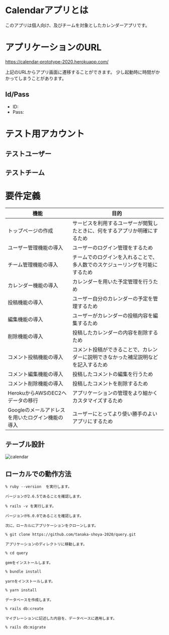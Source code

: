 # Calendarアプリとは

このアプリは個人向け、及びチームを対象としたカレンダーアプリです。


# アプリケーションのURL

https://calendar-prototype-2020.herokuapp.com/

上記のURLからアプリ画面に遷移することができます。
少し起動時に時間がかかってしまうことがあります。

## Id/Pass

- ID: 
- Pass: 

# テスト用アカウント

## テストユーザー

## テストチーム

# 要件定義

|            機能                           |            目的                                                   |
|----------------------------------------- |------------------------------------------------------------------|
|トップページの作成                           |サービスを利用するユーザーが閲覧したときに、何をするアプリか明確にするため     |
|ユーザー管理機能の導入                       |ユーザーのログイン管理をするため                                        |
|チーム管理機能の導入                         |チームでのログインを入れることで、多人数でのスケジューリングを可能にするため    |
|カレンダー機能の導入                         |カレンダーを用いた予定管理を行うため                                      |
|投稿機能の導入                              |ユーザー自分のカレンダーの予定を管理するため                               |
|編集機能の導入                              |ユーザーがカレンダーの投稿内容を編集するため                               |
|削除機能の導入                              |投稿したカレンダーの内容を削除するため                                    |
|コメント投稿機能の導入                       |コメント投稿ができることで、カレンダーに説明できなかった補足説明などを記入するため|
|コメント編集機能の導入                       |投稿したコメントの編集を行うため                                         |
|コメント削除機能の導入                       |投稿したコメントを削除するため                                          |
|HerokuからAWSのEC2へデータの移行             |アプリケーションの管理をより細かくカスタマイズするため                      |
|Googleのメールアドレスを用いたログイン機能の導入 |ユーザーにとってより使い勝手のよいアプリにするため                         |



## テーブル設計

![calendar](https://user-images.githubusercontent.com/71364105/99646298-a7e08380-2a93-11eb-8a03-be809e92cca1.png)

## ローカルでの動作方法

``` 
% ruby --version  を実行します。

バージョンが2.6.5であることを確認します。

% rails -v を実行します。

バージョンが6.0.0であることを確認します。

次に、ローカルにアプリケーションをクローンします。

% git clone https://github.com/tanaka-shoya-2020/query.git

アプリケーションのディレクトリに移動します。

% cd query

gemをインストールします。

% bundle install

yarnをインストールします。

% yarn install

データベースを作成します。

% rails db:create

マイグレーションに記述した内容を、データベースに適用します。

% rails db:migrate
```
